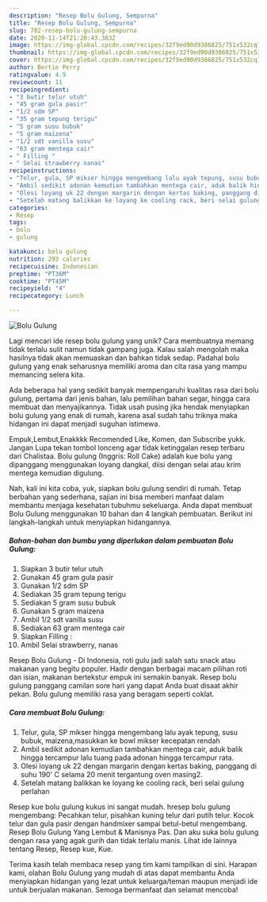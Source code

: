 ```yaml
---
description: "Resep Bolu Gulung, Sempurna"
title: "Resep Bolu Gulung, Sempurna"
slug: 782-resep-bolu-gulung-sempurna
date: 2020-11-14T21:20:43.383Z
image: https://img-global.cpcdn.com/recipes/32f9ed90d9386825/751x532cq70/bolu-gulung-foto-resep-utama.jpg
thumbnail: https://img-global.cpcdn.com/recipes/32f9ed90d9386825/751x532cq70/bolu-gulung-foto-resep-utama.jpg
cover: https://img-global.cpcdn.com/recipes/32f9ed90d9386825/751x532cq70/bolu-gulung-foto-resep-utama.jpg
author: Bertie Perry
ratingvalue: 4.9
reviewcount: 11
recipeingredient:
- "3 butir telur utuh"
- "45 gram gula pasir"
- "1/2 sdm SP"
- "35 gram tepung terigu"
- "5 gram susu bubuk"
- "5 gram maizena"
- "1/2 sdt vanilla susu"
- "63 gram mentega cair"
- " Filling "
- " Selai strawberry nanas"
recipeinstructions:
- "Telur, gula, SP mikser hingga mengembang lalu ayak tepung, susu bubuk, maizena,masukkan ke bowl mikser kecepatan rendah"
- "Ambil sedikit adonan kemudian tambahkan mentega cair, aduk balik hingga tercampur lalu tuang pada adonan hingga tercampur rata."
- "Olesi loyang uk 22 dengan margarin dengan kertas baking, panggang di suhu 190&#39; C selama 20 menit tergantung oven masing2."
- "Setelah matang balikkan ke loyang ke cooling rack, beri selai gulung perlahan"
categories:
- Resep
tags:
- bolu
- gulung

katakunci: bolu gulung 
nutrition: 293 calories
recipecuisine: Indonesian
preptime: "PT36M"
cooktime: "PT45M"
recipeyield: "4"
recipecategory: Lunch

---
```



![Bolu Gulung](https://img-global.cpcdn.com/recipes/32f9ed90d9386825/751x532cq70/bolu-gulung-foto-resep-utama.jpg)

Lagi mencari ide resep bolu gulung yang unik? Cara membuatnya memang tidak terlalu sulit namun tidak gampang juga. Kalau salah mengolah maka hasilnya tidak akan memuaskan dan bahkan tidak sedap. Padahal bolu gulung yang enak seharusnya memiliki aroma dan cita rasa yang mampu memancing selera kita.

Ada beberapa hal yang sedikit banyak mempengaruhi kualitas rasa dari bolu gulung, pertama dari jenis bahan, lalu pemilihan bahan segar, hingga cara membuat dan menyajikannya. Tidak usah pusing jika hendak menyiapkan bolu gulung yang enak di rumah, karena asal sudah tahu triknya maka hidangan ini dapat menjadi suguhan istimewa.

Empuk,Lembut,Enakkkk Recomended Like, Komen, dan Subscribe yukk. Jangan Lupa tekan tombol lonceng agar tidak ketinggalan resep terbaru dari Chalistaa. Bolu gulung (Inggris: Roll Cake) adalah kue bolu yang dipanggang menggunakan loyang dangkal, diisi dengan selai atau krim mentega kemudian digulung.


Nah, kali ini kita coba, yuk, siapkan bolu gulung sendiri di rumah. Tetap berbahan yang sederhana, sajian ini bisa memberi manfaat dalam membantu menjaga kesehatan tubuhmu sekeluarga. Anda dapat membuat Bolu Gulung menggunakan 10 bahan dan 4 langkah pembuatan. Berikut ini langkah-langkah untuk menyiapkan hidangannya.

<!--inarticleads1-->

##### Bahan-bahan dan bumbu yang diperlukan dalam pembuatan Bolu Gulung:

1. Siapkan 3 butir telur utuh
1. Gunakan 45 gram gula pasir
1. Gunakan 1/2 sdm SP
1. Sediakan 35 gram tepung terigu
1. Sediakan 5 gram susu bubuk
1. Gunakan 5 gram maizena
1. Ambil 1/2 sdt vanilla susu
1. Sediakan 63 gram mentega cair
1. Siapkan  Filling :
1. Ambil  Selai strawberry, nanas


Resep Bolu Gulung - Di Indonesia, roti gulu jadi salah satu snack atau makanan yang begitu populer. Hadir dengan berbagai macam pilihan roti dan isian, makanan bertekstur empuk ini semakin banyak. Resep bolu gulung panggang camilan sore hari yang dapat Anda buat disaat akhir pekan. Bolu gulung memiliki rasa yang beragam seperti coklat. 

<!--inarticleads2-->

##### Cara membuat Bolu Gulung:

1. Telur, gula, SP mikser hingga mengembang lalu ayak tepung, susu bubuk, maizena,masukkan ke bowl mikser kecepatan rendah
1. Ambil sedikit adonan kemudian tambahkan mentega cair, aduk balik hingga tercampur lalu tuang pada adonan hingga tercampur rata.
1. Olesi loyang uk 22 dengan margarin dengan kertas baking, panggang di suhu 190&#39; C selama 20 menit tergantung oven masing2.
1. Setelah matang balikkan ke loyang ke cooling rack, beri selai gulung perlahan


Resep kue bolu gulung kukus ini sangat mudah. hresep bolu gulung mengembang: Pecahkan telur, pisahkan kuning telur dari putih telur. Kocok telur dan gula pasir dengan handmixer sampai betul-betul mengembang. Resep Bolu Gulung Yang Lembut &amp; Manisnya Pas. Dan aku suka bolu gulung dengan rasa yang agak gurih dan tidak terlalu manis. Lihat ide lainnya tentang Resep, Resep kue, Kue. 

Terima kasih telah membaca resep yang tim kami tampilkan di sini. Harapan kami, olahan Bolu Gulung yang mudah di atas dapat membantu Anda menyiapkan hidangan yang lezat untuk keluarga/teman maupun menjadi ide untuk berjualan makanan. Semoga bermanfaat dan selamat mencoba!
